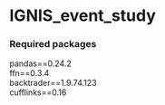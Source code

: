 # IGNIS_event_study

### Required packages
pandas==0.24.2 <br/>
ffn==0.3.4 <br/>
backtrader==1.9.74.123 <br/>
cufflinks==0.16 <br/> 


